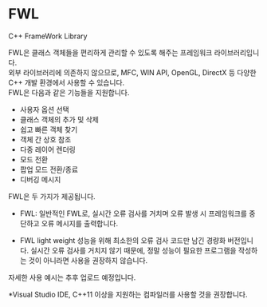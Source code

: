 # FWL
 C++ FrameWork Library

 FWL은 클래스 객체들을 편리하게 관리할 수 있도록 해주는 프레임워크 라이브러리입니다.  
 외부 라이브러리에 의존하지 않으므로, MFC, WIN API, OpenGL, DirectX 등 다양한 C++ 개발 환경에서 사용할 수 있습니다.  
 FWL은 다음과 같은 기능들을 지원합니다.  

 - 사용자 옵션 선택  
 - 클래스 객체의 추가 및 삭제
 - 쉽고 빠른 객체 찾기
 - 객체 간 상호 참조
 - 다중 레이어 렌더링  
 - 모드 전환  
 - 팝업 모드 전환/종료
 - 디버깅 메시지

FWL은 두 가지가 제공됩니다.
 - FWL:
   일반적인 FWL로, 실시간 오류 검사를 거치며 오류 발생 시 프레임워크를 중단하고 오류 메시지를 출력합니다.
   
 - FWL light weight
   성능을 위해 최소한의 오류 검사 코드만 남긴 경량화 버전입니다. 실시간 오류 검사를 거치지 않기 때문에, 정말 성능이 필요한 프로그램을 작성하는 것이 아니라면 사용을 권장하지 않습니다.

자세한 사용 예시는 추후 업로드 예정입니다.
  
*Visual Studio IDE, C++11 이상을 지원하는 컴파일러를 사용할 것을 권장합니다.

